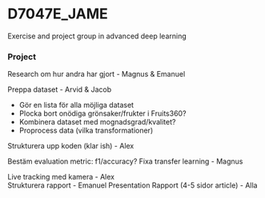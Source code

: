 # D7047E_JAME
Exercise and project group in advanced deep learning

### Project
Research om hur andra har gjort - Magnus & Emanuel

Preppa dataset - Arvid & Jacob
- Gör en lista för alla möjliga dataset
- Plocka bort onödiga grönsaker/frukter i Fruits360?
- Kombinera dataset med mognadsgrad/kvalitet?
- Proprocess data (vilka transformationer)

Strukturera upp koden (klar ish) - Alex

Bestäm evaluation metric: f1/accuracy?
Fixa transfer learning - Magnus

Live tracking med kamera - Alex  
Strukturera rapport - Emanuel
Presentation
Rapport (4-5 sidor article) - Alla
